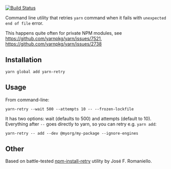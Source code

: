 [![Build Status](https://travis-ci.org/artemv/yarn-retry.svg?branch=master)](https://travis-ci.org/artemv/yarn-retry)

Command line utility that retries `yarn` command when it fails with `unexpected end of file` error.

This happens quite often for private NPM modules, see https://github.com/yarnpkg/yarn/issues/7521, https://github.com/yarnpkg/yarn/issues/2738

## Installation

	yarn global add yarn-retry

## Usage

From command-line:

	yarn-retry --wait 500 --attempts 10 -- --frozen-lockfile

It has two options: wait (defaults to 500) and attempts (default to 10). Everything after `--` goes directly to yarn, so you can retry e.g. `yarn add`:

	yarn-retry -- add --dev @myorg/my-package --ignore-engines

## Other
Based on battle-tested [npm-install-retry](https://github.com/jfromaniello/npm-install-retry) utility by José F. Romaniello.
